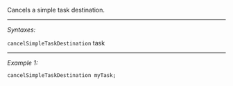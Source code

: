 Cancels a simple task destination.


---
*Syntaxes:*

`cancelSimpleTaskDestination` task

---
*Example 1:*

```sqf
cancelSimpleTaskDestination myTask;
```